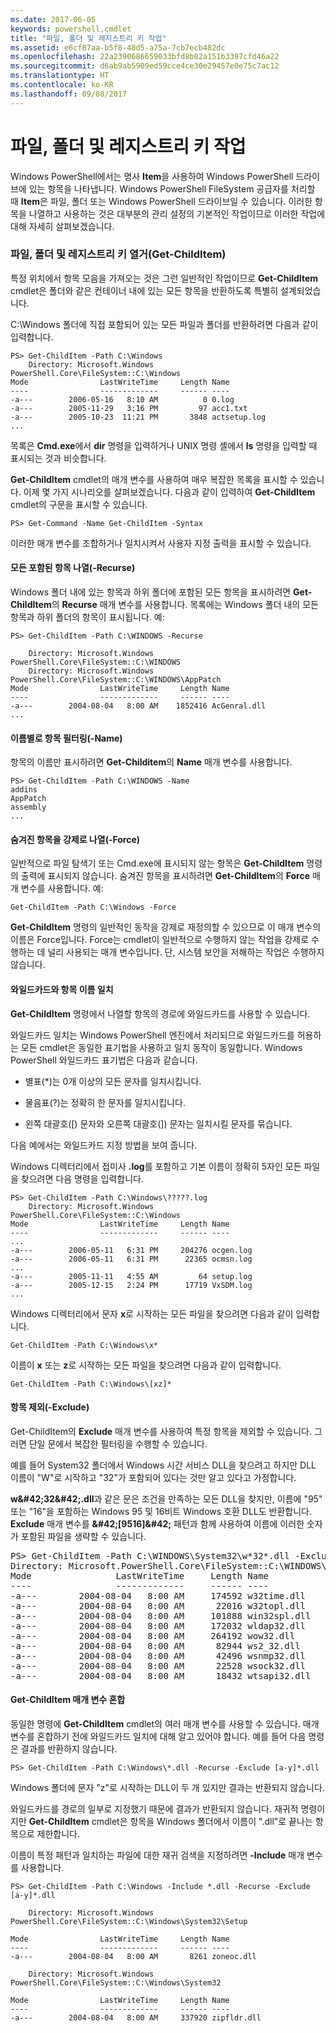 ```yaml
---
ms.date: 2017-06-05
keywords: powershell,cmdlet
title: "파일, 폴더 및 레지스트리 키 작업"
ms.assetid: e6cf87aa-b5f8-48d5-a75a-7cb7ecb482dc
ms.openlocfilehash: 22a2390686659033bfd8b02a151b3397cfd46a22
ms.sourcegitcommit: d6ab9ab5909ed59cce4ce30e29457e0e75c7ac12
ms.translationtype: HT
ms.contentlocale: ko-KR
ms.lasthandoff: 09/08/2017
---
```

# <a name="working-with-files-folders-and-registry-keys"></a>파일, 폴더 및 레지스트리 키 작업
Windows PowerShell에서는 명사 **Item**을 사용하여 Windows PowerShell 드라이브에 있는 항목을 나타냅니다. Windows PowerShell FileSystem 공급자를 처리할 때 **Item**은 파일, 폴더 또는 Windows PowerShell 드라이브일 수 있습니다. 이러한 항목을 나열하고 사용하는 것은 대부분의 관리 설정의 기본적인 작업이므로 이러한 작업에 대해 자세히 살펴보겠습니다.

### <a name="enumerating-files-folders-and-registry-keys-get-childitem"></a>파일, 폴더 및 레지스트리 키 열거(Get-ChildItem)
특정 위치에서 항목 모음을 가져오는 것은 그런 일반적인 작업이므로 **Get-ChildItem** cmdlet은 폴더와 같은 컨테이너 내에 있는 모든 항목을 반환하도록 특별히 설계되었습니다.

C:\\Windows 폴더에 직접 포함되어 있는 모든 파일과 폴더를 반환하려면 다음과 같이 입력합니다.

```
PS> Get-ChildItem -Path C:\Windows
    Directory: Microsoft.Windows PowerShell.Core\FileSystem::C:\Windows
Mode                LastWriteTime     Length Name
----                -------------     ------ ----
-a---        2006-05-16   8:10 AM          0 0.log
-a---        2005-11-29   3:16 PM         97 acc1.txt
-a---        2005-10-23  11:21 PM       3848 actsetup.log
...
```

목록은 **Cmd.exe**에서 **dir** 명령을 입력하거나 UNIX 명령 셸에서 **ls** 명령을 입력할 때 표시되는 것과 비슷합니다.

**Get-ChildItem** cmdlet의 매개 변수를 사용하여 매우 복잡한 목록을 표시할 수 있습니다. 이제 몇 가지 시나리오를 살펴보겠습니다. 다음과 같이 입력하여 **Get-ChildItem** cmdlet의 구문을 표시할 수 있습니다.

```
PS> Get-Command -Name Get-ChildItem -Syntax
```

이러한 매개 변수를 조합하거나 일치시켜서 사용자 지정 출력을 표시할 수 있습니다.

#### <a name="listing-all-contained-items--recurse"></a>모든 포함된 항목 나열(-Recurse)
Windows 폴더 내에 있는 항목과 하위 폴더에 포함된 모든 항목을 표시하려면 **Get-ChildItem**의 **Recurse** 매개 변수를 사용합니다. 목록에는 Windows 폴더 내의 모든 항목과 하위 폴더의 항목이 표시됩니다. 예:

```
PS> Get-ChildItem -Path C:\WINDOWS -Recurse

    Directory: Microsoft.Windows PowerShell.Core\FileSystem::C:\WINDOWS
    Directory: Microsoft.Windows PowerShell.Core\FileSystem::C:\WINDOWS\AppPatch
Mode                LastWriteTime     Length Name
----                -------------     ------ ----
-a---        2004-08-04   8:00 AM    1852416 AcGenral.dll
...
```

#### <a name="filtering-items-by-name--name"></a>이름별로 항목 필터링(-Name)
항목의 이름만 표시하려면 **Get-Childitem**의 **Name** 매개 변수를 사용합니다.

```
PS> Get-ChildItem -Path C:\WINDOWS -Name
addins
AppPatch
assembly
...
```

#### <a name="forcibly-listing-hidden-items--force"></a>숨겨진 항목을 강제로 나열(-Force)
일반적으로 파일 탐색기 또는 Cmd.exe에 표시되지 않는 항목은 **Get-ChildItem** 명령의 출력에 표시되지 않습니다. 숨겨진 항목을 표시하려면 **Get-ChildItem**의 **Force** 매개 변수를 사용합니다. 예:

```
Get-ChildItem -Path C:\Windows -Force
```

**Get-ChildItem** 명령의 일반적인 동작을 강제로 재정의할 수 있으므로 이 매개 변수의 이름은 Force입니다. Force는 cmdlet이 일반적으로 수행하지 않는 작업을 강제로 수행하는 데 널리 사용되는 매개 변수입니다. 단, 시스템 보안을 저해하는 작업은 수행하지 않습니다.

#### <a name="matching-item-names-with-wildcards"></a>와일드카드와 항목 이름 일치
**Get-ChildItem** 명령에서 나열할 항목의 경로에 와일드카드를 사용할 수 있습니다.

와일드카드 일치는 Windows PowerShell 엔진에서 처리되므로 와일드카드를 허용하는 모든 cmdlet은 동일한 표기법을 사용하고 일치 동작이 동일합니다. Windows PowerShell 와일드카드 표기법은 다음과 같습니다.

- 별표(\*)는 0개 이상의 모든 문자를 일치시킵니다.

- 물음표(?)는 정확히 한 문자를 일치시킵니다.

- 왼쪽 대괄호(\[) 문자와 오른쪽 대괄호(]) 문자는 일치시킬 문자를 묶습니다.

다음 예에서는 와일드카드 지정 방법을 보여 줍니다.

Windows 디렉터리에서 접미사 **.log**를 포함하고 기본 이름이 정확히 5자인 모든 파일을 찾으려면 다음 명령을 입력합니다.

```
PS> Get-ChildItem -Path C:\Windows\?????.log
    Directory: Microsoft.Windows PowerShell.Core\FileSystem::C:\Windows
Mode                LastWriteTime     Length Name
----                -------------     ------ ----
...
-a---        2006-05-11   6:31 PM     204276 ocgen.log
-a---        2006-05-11   6:31 PM      22365 ocmsn.log
...
-a---        2005-11-11   4:55 AM         64 setup.log
-a---        2005-12-15   2:24 PM      17719 VxSDM.log
...
```

Windows 디렉터리에서 문자 **x**로 시작하는 모든 파일을 찾으려면 다음과 같이 입력합니다.

```
Get-ChildItem -Path C:\Windows\x*
```

이름이 **x** 또는 **z**로 시작하는 모든 파일을 찾으려면 다음과 같이 입력합니다.

```
Get-ChildItem -Path C:\Windows\[xz]*
```

#### <a name="excluding-items--exclude"></a>항목 제외(-Exclude)
Get-ChildItem의 **Exclude** 매개 변수를 사용하여 특정 항목을 제외할 수 있습니다. 그러면 단일 문에서 복잡한 필터링을 수행할 수 있습니다.

예를 들어 System32 폴더에서 Windows 시간 서비스 DLL을 찾으려고 하지만 DLL 이름이 "W"로 시작하고 "32"가 포함되어 있다는 것만 알고 있다고 가정합니다.

**w\&#42;32\&#42;.dll**과 같은 문은 조건을 만족하는 모든 DLL을 찾지만, 이름에 "95" 또는 "16"을 포함하는 Windows 95 및 16비트 Windows 호환 DLL도 반환합니다. **Exclude** 매개 변수를 **\&#42;\[9516]\&#42;** 패턴과 함께 사용하여 이름에 이러한 숫자가 포함된 파일을 생략할 수 있습니다.

<pre>PS> Get-ChildItem -Path C:\WINDOWS\System32\w*32*.dll -Exclude *[9516]*
Directory: Microsoft.PowerShell.Core\FileSystem::C:\WINDOWS\System32
Mode                LastWriteTime     Length Name
----                -------------     ------ ----
-a---        2004-08-04   8:00 AM     174592 w32time.dll
-a---        2004-08-04   8:00 AM      22016 w32topl.dll
-a---        2004-08-04   8:00 AM     101888 win32spl.dll
-a---        2004-08-04   8:00 AM     172032 wldap32.dll
-a---        2004-08-04   8:00 AM     264192 wow32.dll
-a---        2004-08-04   8:00 AM      82944 ws2_32.dll
-a---        2004-08-04   8:00 AM      42496 wsnmp32.dll
-a---        2004-08-04   8:00 AM      22528 wsock32.dll
-a---        2004-08-04   8:00 AM      18432 wtsapi32.dll</pre>

#### <a name="mixing-get-childitem-parameters"></a>Get-ChildItem 매개 변수 혼합
동일한 명령에 **Get-ChildItem** cmdlet의 여러 매개 변수를 사용할 수 있습니다. 매개 변수를 혼합하기 전에 와일드카드 일치에 대해 알고 있어야 합니다. 예를 들어 다음 명령은 결과를 반환하지 않습니다.

```
PS> Get-ChildItem -Path C:\Windows\*.dll -Recurse -Exclude [a-y]*.dll
```

Windows 폴더에 문자 "z"로 시작하는 DLL이 두 개 있지만 결과는 반환되지 않습니다.

와일드카드를 경로의 일부로 지정했기 때문에 결과가 반환되지 않습니다. 재귀적 명령이지만 **Get-ChildItem** cmdlet은 항목을 Windows 폴더에서 이름이 ".dll"로 끝나는 항목으로 제한합니다.

이름이 특정 패턴과 일치하는 파일에 대한 재귀 검색을 지정하려면 **-Include** 매개 변수를 사용합니다.

```
PS> Get-ChildItem -Path C:\Windows -Include *.dll -Recurse -Exclude [a-y]*.dll

    Directory: Microsoft.Windows PowerShell.Core\FileSystem::C:\Windows\System32\Setup

Mode                LastWriteTime     Length Name
----                -------------     ------ ----
-a---        2004-08-04   8:00 AM       8261 zoneoc.dll

    Directory: Microsoft.Windows PowerShell.Core\FileSystem::C:\Windows\System32

Mode                LastWriteTime     Length Name
----                -------------     ------ ----
-a---        2004-08-04   8:00 AM     337920 zipfldr.dll
```

